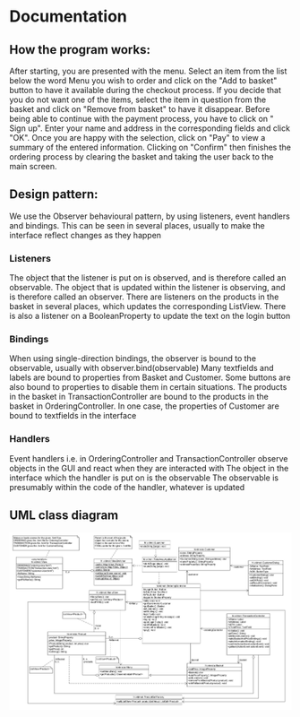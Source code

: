 # Documentation

## How the program works:
After starting, you are presented with the menu. Select
an item from the list below the word Menu you wish to
order and click on the "Add to basket"
button to have it available during the checkout process.
If you decide that you do not want one of the items, select
the item in question from the basket and click on "Remove
from basket" to have it disappear. Before being able to
continue with the payment process, you have to click on "
Sign up". Enter your name and address in the corresponding
fields and click "OK". Once you are happy with the selection,
click on "Pay" to view a summary of the entered information.
Clicking on "Confirm" then finishes the ordering process by
clearing the basket and taking the user back to the main
screen.


## Design pattern:
We use the Observer behavioural pattern, by using listeners, event handlers and bindings. This can be seen in several places, usually to make the interface reflect changes as they happen

### Listeners
The object that the listener is put on is observed, and is therefore called an observable.
The object that is updated within the listener is observing, and is therefore called an observer.
There are listeners on the products in the basket in several places, which updates the corresponding ListView.
There is also a listener on a BooleanProperty to update the text on the login button

### Bindings
When using single-direction bindings, the observer is bound to the observable, usually with observer.bind(observable)
Many textfields and labels are bound to properties from Basket and Customer. Some buttons are also bound to properties
to disable them in certain situations. The products in the basket in TransactionController are bound to the products
in the basket in OrderingController. In one case, the properties of Customer are bound to textfields in the interface

### Handlers
Event handlers i.e. in OrderingController and TransactionController observe objects in the GUI and react when they are interacted with
The object in the interface which the handler is put on is the observable
The observable is presumably within the code of the handler, whatever is updated

## UML class diagram

![Design](classDiagram.jpg)
